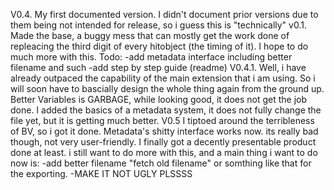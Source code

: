 V0.4. My first documented version. I didn't document prior versions due to them being not intended for release, so i guess this is "technically" v0.1.
Made the base, a buggy mess that can mostly get the work done of repleacing the third digit of every hitobject (the timing of it).
I hope to do much more with this.
Todo: 
-add metadata interface including better filename and such 
-add step by step guide (readme)
V0.4.1. Well, i have already outpaced the capability of the main extension that i am using. So i will soon have to bascially design the whole thing again from the ground up. Better Variables is GARBAGE, while looking good, it does not get the job done.
I added the basics of a metadata system, it does not fully change the file yet, but it is getting much better.
V0.5 
I tiptoed around the terribleness of BV, so i got it done. Metadata's shitty interface works now. its really bad though, not very user-friendly.
I finally got a decently presentable product done at least. i still want to do more with this, and a main thing i want to do now is:
-add better filename "fetch old filename" or somthing like that for the exporting.
-MAKE IT NOT UGLY PLSSSS
